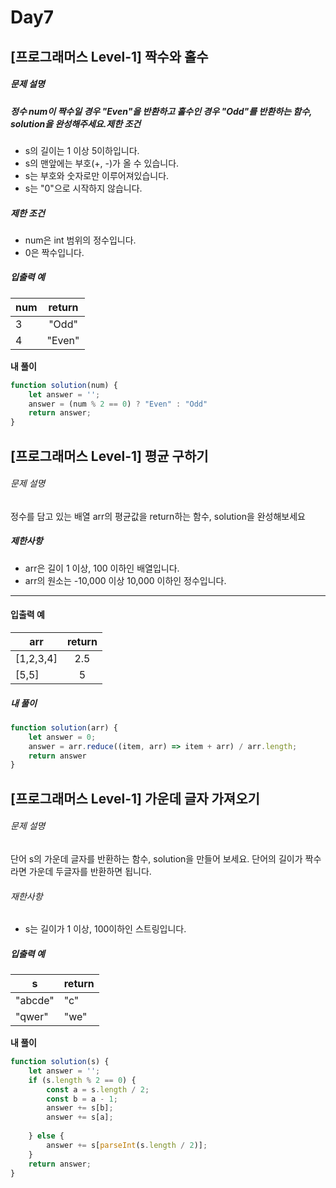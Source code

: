 # Day7



## [프로그래머스 Level-1] 짝수와 홀수

##### **문제 설명**

##### 정수 num이 짝수일 경우 "Even"을 반환하고 홀수인 경우 "Odd"를 반환하는 함수, solution을 완성해주세요.제한 조건

- s의 길이는 1 이상 5이하입니다.
- s의 맨앞에는 부호(+, -)가 올 수 있습니다.
- s는 부호와 숫자로만 이루어져있습니다.
- s는 "0"으로 시작하지 않습니다.

##### 제한 조건

- num은 int 범위의 정수입니다.
- 0은 짝수입니다.

##### 입출력 예

| num  | return |
| ---- | :----: |
| 3    | "Odd"  |
| 4    | "Even" |

**내 풀이**

```js
function solution(num) {
    let answer = '';
    answer = (num % 2 == 0) ? "Even" : "Odd"
    return answer;
}
```



## [프로그래머스 Level-1] 평균 구하기

###### 문제 설명

정수를 담고 있는 배열 arr의 평균값을 return하는 함수, solution을 완성해보세요

##### 제한사항

- arr은 길이 1 이상, 100 이하인 배열입니다.
- arr의 원소는 -10,000 이상 10,000 이하인 정수입니다.

------

#### 입출력 예

| arr       | return |
| --------- | :----: |
| [1,2,3,4] |  2.5   |
| [5,5]     |   5    |

##### 내 풀이

```js
function solution(arr) {
    let answer = 0;
    answer = arr.reduce((item, arr) => item + arr) / arr.length;
    return answer
}
```



## [프로그래머스 Level-1] 가운데 글자 가져오기

###### 문제 설명

단어 s의 가운데 글자를 반환하는 함수, solution을 만들어 보세요. 단어의 길이가 짝수라면 가운데 두글자를 반환하면 됩니다.

###### 재한사항

- s는 길이가 1 이상, 100이하인 스트링입니다.

##### 입출력 예

| s       | return |
| ------- | ------ |
| "abcde" | "c"    |
| "qwer"  | "we"   |

**내 풀이**

```js
function solution(s) {
    let answer = '';
    if (s.length % 2 == 0) {
        const a = s.length / 2;
        const b = a - 1;
        answer += s[b];
        answer += s[a];
        
    } else {
        answer += s[parseInt(s.length / 2)];
    }
    return answer;
}
```

